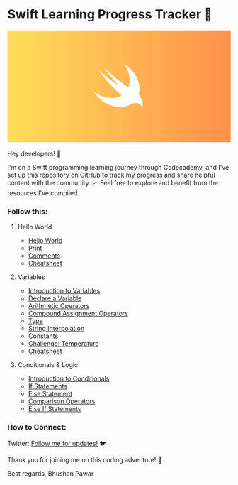 # Swift Learning Progress Tracker 🚀

![Swift](/Assets/swift.png)

Hey developers! 👋

I'm on a Swift programming learning journey through Codecademy, and I've set up this repository on GitHub to track my progress and share helpful content with the community. 📈 Feel free to explore and benefit from the resources I've compiled.

### Follow this:
1. Hello World
   - [Hello World](1/Hello-World/README.md)
   - [Print](1/Print/README.md)
   - [Comments](1/Comments/README.md)
   - [Cheatsheet](1/Cheatsheet/Cheatsheet.png)
     
3. Variables
   - [Introduction to Variables](2/Variables/Introduction_To_Variables/README.md)
   - [Declare a Variable](2/Variables/Declare_A_Variable/README.md)
   - [Arithmetic Operators](2/Variables/Arithmetic_Operators/README.md)
   - [Compound Assignment Operators](2/Variables/Compound_Assignment_Operators/README.md)
   - [Type](2/Variables/Type/README.md)
   - [String Interpolation](2/Variables/String_Interpolation/README.md)
   - [Constants](2/Variables/Constants/README.md)
   - [Challenge: Temperature](2/Variables/Challenge/README.md)
   - [Cheatsheet](2/Variables/Cheatsheet/Cheatsheet.png)
  
4. Conditionals & Logic

   - [Introduction to Conditionals](3/Conditionals_And_Logic/Introduction_To_Conditionals/README.md)
   - [If Statements](3/Conditionals_And_Logic/If_Statement/README.md)
   - [Else Statement](3/Conditionals_And_Logic/Else_Statement/README.md)
   - [Comparison Operators](3/Conditionals_And_Logic/Comparison_Operators/README.md)
   - [Else If Statements](/3/Conditionals_And_Logic/Else_If_Statements/README.md)
     
### How to Connect:

Twitter: [Follow me for updates!](https://twitter.com/bhushcodes) 🐦

Thank you for joining me on this coding adventure! 🙌

Best regards,
Bhushan Pawar
